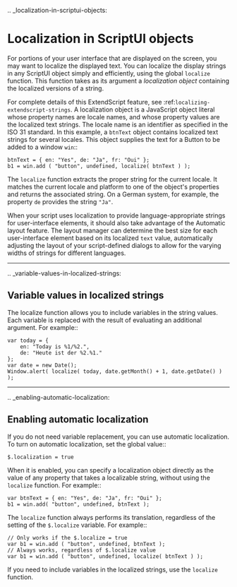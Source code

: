 .. _localization-in-scriptui-objects:

Localization in ScriptUI objects
================================
For portions of your user interface that are displayed on the screen, you may want to localize the displayed
text. You can localize the display strings in any ScriptUI object simply and efficiently, using the global
``localize`` function. This function takes as its argument a *localization object* containing the localized
versions of a string.

For complete details of this ExtendScript feature, see :ref:`localizing-extendscript-strings`.
A localization object is a JavaScript object literal whose property names are locale names, and whose
property values are the localized text strings. The locale name is an identifier as specified in the ISO 31
standard. In this example, a ``btnText`` object contains localized text strings for several locales. This object
supplies the text for a Button to be added to a window ``win``::

    btnText = { en: "Yes", de: "Ja", fr: "Oui" };
    b1 = win.add ( "button", undefined, localize( btnText ) );

The ``localize`` function extracts the proper string for the current locale. It matches the current locale and
platform to one of the object's properties and returns the associated string. On a German system, for
example, the property ``de`` provides the string ``"Ja"``.

When your script uses localization to provide language-appropriate strings for user-interface elements, it
should also take advantage of the Automatic layout feature. The layout manager can determine the best
size for each user-interface element based on its localized ``text`` value, automatically adjusting the layout
of your script-defined dialogs to allow for the varying widths of strings for different languages.

--------------------------------------------------------------------------------

.. _variable-values-in-localized-strings:

Variable values in localized strings
------------------------------------
The localize function allows you to include variables in the string values. Each variable is replaced with
the result of evaluating an additional argument. For example::

    var today = {
        en: "Today is %1/%2.",
        de: "Heute ist der %2.%1."
    };
    var date = new Date();
    Window.alert( localize( today, date.getMonth() + 1, date.getDate() ) );

--------------------------------------------------------------------------------

.. _enabling-automatic-localization:

Enabling automatic localization
-------------------------------
If you do not need variable replacement, you can use automatic localization. To turn on automatic
localization, set the global value::

    $.localization = true

When it is enabled, you can specify a localization object directly as the value of any property that takes a
localizable string, without using the ``localize`` function. For example::

    var btnText = { en: "Yes", de: "Ja", fr: "Oui" };
    b1 = win.add( "button", undefined, btnText );

The ``localize`` function always performs its translation, regardless of the setting of the ``$.localize``
variable. For example::

    // Only works if the $.localize = true
    var b1 = win.add ( "button", undefined, btnText );
    // Always works, regardless of $.localize value
    var b1 = win.add ( "button", undefined, localize( btnText ) );

If you need to include variables in the localized strings, use the ``localize`` function.
